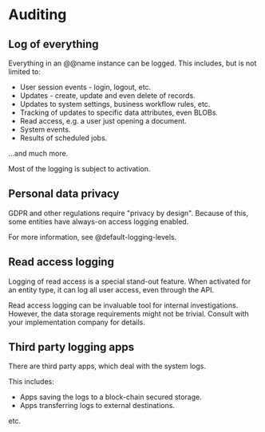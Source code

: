 # Auditing

## Log of everything

Everything in an @@name instance can be logged.
This includes, but is not limited to:

* User session events - login, logout, etc.
* Updates - create, update and even delete of records.
* Updates to system settings, business workflow rules, etc.
* Tracking of updates to specific data attributes, even BLOBs.
* Read access, e.g. a user just opening a document.
* System events.
* Results of scheduled jobs.

...and much more.

Most of the logging is subject to activation.

## Personal data privacy

GDPR and other regulations require "privacy by design".
Because of this, some entities have always-on access logging enabled.

For more information, see @default-logging-levels.

## Read access logging

Logging of read access is a special stand-out feature.
When activated for an entity type, it can log all user access, even through the API.

Read access logging can be invaluable tool for internal investigations.
However, the data storage requirements might not be trivial.
Consult with your implementation company for details.

## Third party logging apps

There are third party apps, which deal with the system logs.

This includes:

* Apps saving the logs to a block-chain secured storage.
* Apps transferring logs to external destinations.

etc.

